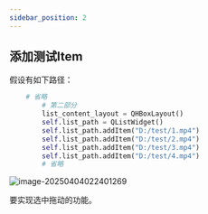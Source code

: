 ```yaml
---
sidebar_position: 2
---
```


## 添加测试Item

假设有如下路径：

```python
	# 省略
    	# 第二部分
        list_content_layout = QHBoxLayout()
        self.list_path = QListWidget()
        self.list_path.addItem("D:/test/1.mp4")
        self.list_path.addItem("D:/test/2.mp4")
        self.list_path.addItem("D:/test/3.mp4")
        self.list_path.addItem("D:/test/4.mp4")
        # 省略
```

![image-20250404022401269](https://blog-1301697820.cos.ap-guangzhou.myqcloud.com/blog/image-20250404022401269.png)

要实现选中拖动的功能。







